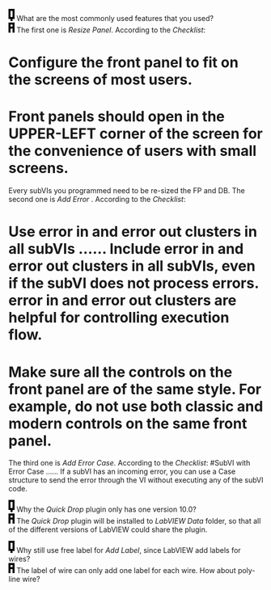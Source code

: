 ![](Images/FAQ_Q.png)  What are the most commonly used features that you used?  
![](Images/FAQ_A.png)
The first one is _Resize Panel_.
According to the _Checklist_:
# Configure the front panel to fit on the screens of most users.
# Front panels should open in the **UPPER-LEFT** corner of the screen for the convenience of users with small screens.
Every subVIs you programmed need to be re-sized the FP and DB.
The second one is _Add Error_ .
According to the _Checklist_:
# Use **error in** and **error out** clusters in all subVIs …… Include error in and error out clusters in all subVIs, even if the subVI does not process errors. error in and error out clusters are helpful for controlling execution flow.
# Make sure all the controls on the front panel are of the same style. For example, do not use both **classic** and **modern** controls on the same front panel.
The third one is _Add Error Case_.
According to the _Checklist_:
#SubVI with Error Case …… If a subVI has an incoming error, you can use a Case structure to send the error through the VI without executing any of the subVI code.

![](Images/FAQ_Q.png)  Why the _Quick Drop_ plugin only has one version 10.0?  
![](Images/FAQ_A.png)  The _Quick Drop_ plugin will be installed to _LabVIEW Data_ folder, so that all of the different versions of LabVIEW could share the plugin.

![](Images/FAQ_Q.png)  Why still use free label for _Add Label_, since LabVIEW add labels for wires?  
![](Images/FAQ_A.png)  The label of wire can only add one label for each wire. How about poly-line wire?